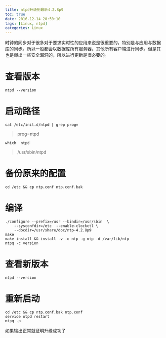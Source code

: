 ```yaml
---
title: ntpd升级到最新4.2.8p9
toc: true
date: 2016-12-14 20:50:10
tags: [Linux, ntpd]
categories: Linux
---
```

时钟的同步对于很多对于要求实时性的应用来说是很重要的，特别是与应用与数据库的同步。所以一般都会以数据库所有服务器，其他所有客户端进行同步。但是其也是爆出一些安全漏洞的，所以进行更新是很必要的。
<!--more-->
# 查看版本

	ntpd --version
# 启动路径

	cat /etc/init.d/ntpd | grep prog=
> prog=ntpd	
	
	which  ntpd
> /usr/sbin/ntpd

# 备份原来的配置
	
	cd /etc && cp ntp.conf ntp.conf.bak
# 编译

	./configure --prefix=/usr --bindir=/usr/sbin  \
		--sysconfdir=/etc  --enable-clockctl \
		--docdir=/usr/share/doc/ntp-4.2.8p9 
	make
	make install && install -v -o ntp -g ntp -d /var/lib/ntp
	ntpq -c version
# 查看新版本
	
	ntpd --version
# 重新启动

	cd /etc && cp ntp.conf.bak ntp.conf	
	service ntpd restart
	ntpq -p
如果输出正常就证明升级成功了
